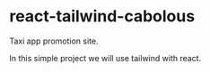 # react-tailwind-cabolous

Taxi app promotion site.

In this simple project we will use tailwind with react.
